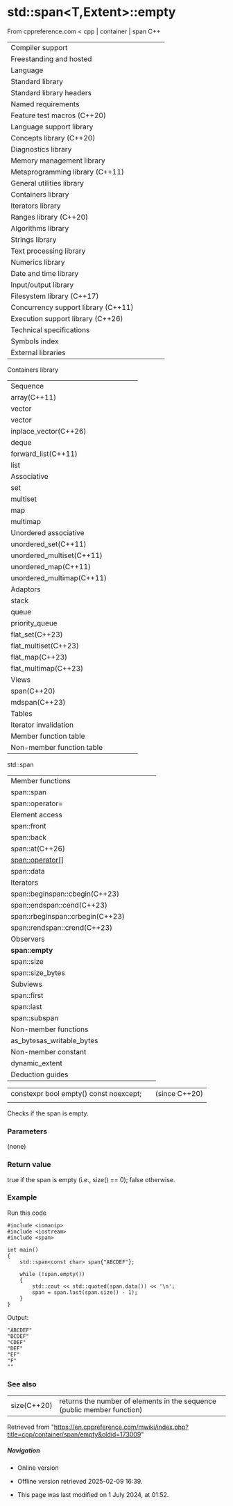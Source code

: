 # std::span<T,Extent>::empty

From cppreference.com
< cpp‎ | container‎ | span
C++

|  |  |  |  |  |
| --- | --- | --- | --- | --- |
| Compiler support | | | | |
| Freestanding and hosted | | | | |
| Language | | | | |
| Standard library | | | | |
| Standard library headers | | | | |
| Named requirements | | | | |
| Feature test macros (C++20) | | | | |
| Language support library | | | | |
| Concepts library (C++20) | | | | |
| Diagnostics library | | | | |
| Memory management library | | | | |
| Metaprogramming library (C++11) | | | | |
| General utilities library | | | | |
| Containers library | | | | |
| Iterators library | | | | |
| Ranges library (C++20) | | | | |
| Algorithms library | | | | |
| Strings library | | | | |
| Text processing library | | | | |
| Numerics library | | | | |
| Date and time library | | | | |
| Input/output library | | | | |
| Filesystem library (C++17) | | | | |
| Concurrency support library (C++11) | | | | |
| Execution support library (C++26) | | | | |
| Technical specifications | | | | |
| Symbols index | | | | |
| External libraries | | | | |

Containers library

|  |  |  |  |  |
| --- | --- | --- | --- | --- |
| Sequence | | | | |
| array(C++11) | | | | |
| vector | | | | |
| vector<bool> | | | | |
| inplace_vector(C++26) | | | | |
| deque | | | | |
| forward_list(C++11) | | | | |
| list | | | | |
| Associative | | | | |
| set | | | | |
| multiset | | | | |
| map | | | | |
| multimap | | | | |
| Unordered associative | | | | |
| unordered_set(C++11) | | | | |
| unordered_multiset(C++11) | | | | |
| unordered_map(C++11) | | | | |
| unordered_multimap(C++11) | | | | |
| Adaptors | | | | |
| stack | | | | |
| queue | | | | |
| priority_queue | | | | |
| flat_set(C++23) | | | | |
| flat_multiset(C++23) | | | | |
| flat_map(C++23) | | | | |
| flat_multimap(C++23) | | | | |
| Views | | | | |
| span(C++20) | | | | |
| mdspan(C++23) | | | | |
| Tables | | | | |
| Iterator invalidation | | | | |
| Member function table | | | | |
| Non-member function table | | | | |

std::span

|  |  |  |  |  |
| --- | --- | --- | --- | --- |
| Member functions | | | | |
| span::span | | | | |
| span::operator= | | | | |
| Element access | | | | |
| span::front | | | | |
| span::back | | | | |
| span::at(C++26) | | | | |
| [span::operator[]](operator_at.html "cpp/container/span/operator at") | | | | |
| span::data | | | | |
| Iterators | | | | |
| span::beginspan::cbegin(C++23) | | | | |
| span::endspan::cend(C++23) | | | | |
| span::rbeginspan::crbegin(C++23) | | | | |
| span::rendspan::crend(C++23) | | | | |
| Observers | | | | |
| ****span::empty**** | | | | |
| span::size | | | | |
| span::size_bytes | | | | |
| Subviews | | | | |
| span::first | | | | |
| span::last | | | | |
| span::subspan | | | | |
| Non-member functions | | | | |
| as_bytesas_writable_bytes | | | | |
| Non-member constant | | | | |
| dynamic_extent | | | | |
| Deduction guides | | | | |

|  |  |  |
| --- | --- | --- |
| constexpr bool empty() const noexcept; |  | (since C++20) |
|  |  |  |

Checks if the span is empty.

### Parameters

(none)

### Return value

true if the span is empty (i.e., size() == 0); false otherwise.

### Example

Run this code

```
#include <iomanip>
#include <iostream>
#include <span>
 
int main()
{
    std::span<const char> span{"ABCDEF"};
 
    while (!span.empty())
    {
        std::cout << std::quoted(span.data()) << '\n';
        span = span.last(span.size() - 1);
    }
}

```

Output:

```
"ABCDEF"
"BCDEF"
"CDEF"
"DEF"
"EF"
"F"
""

```

### See also

|  |  |
| --- | --- |
| size(C++20) | returns the number of elements in the sequence   (public member function) |

Retrieved from "<https://en.cppreference.com/mwiki/index.php?title=cpp/container/span/empty&oldid=173009>"

##### Navigation

- Online version
- Offline version retrieved 2025-02-09 16:39.

- This page was last modified on 1 July 2024, at 01:52.